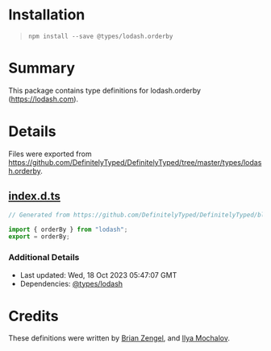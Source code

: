 # Installation
> `npm install --save @types/lodash.orderby`

# Summary
This package contains type definitions for lodash.orderby (https://lodash.com).

# Details
Files were exported from https://github.com/DefinitelyTyped/DefinitelyTyped/tree/master/types/lodash.orderby.
## [index.d.ts](https://github.com/DefinitelyTyped/DefinitelyTyped/tree/master/types/lodash.orderby/index.d.ts)
````ts
// Generated from https://github.com/DefinitelyTyped/DefinitelyTyped/blob/master/types/lodash/scripts/generate-modules.ts

import { orderBy } from "lodash";
export = orderBy;

````

### Additional Details
 * Last updated: Wed, 18 Oct 2023 05:47:07 GMT
 * Dependencies: [@types/lodash](https://npmjs.com/package/@types/lodash)

# Credits
These definitions were written by [Brian Zengel](https://github.com/bczengel), and [Ilya Mochalov](https://github.com/chrootsu).
